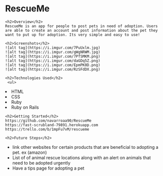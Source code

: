 # RescueMe

    <h2>Overview</h2>
    RescueMe is an app for people to post pets in need of adoption. Users are able to create an account and post information about the pet they want to put up for adoption. Its very simple and easy to use!

    <h2>Screenshots</h2>
    ![alt tag](https://i.imgur.com/7PuUxlm.jpg)
    ![alt tag](https://i.imgur.com/gWgNRWM.jpg)
    ![alt tag](https://i.imgur.com/7PfSMKM.png)
    ![alt tag](https://i.imgur.com/daGDq5Z.png)
    ![alt tag](https://i.imgur.com/EpmPK0D.png)
    ![alt tag](https://i.imgur.com/RzSFdDX.png)
    
    <h2>Technologies Used</h2>
     <ul>
  <li> HTML</li>
  <li>CSS</li>
  <li>Ruby</li>
  <li>Ruby on Rails</li>
  </ul>

    <h2>Getting Started</h2>
    https://github.com/navarroaa90/RescueMe
    https://fast-scrubland-79891.herokuapp.com
    https://trello.com/b/1mpFu7vM/rescueme

    <h2>Future Steps</h2>
<ul>
<li> link other websites for certain products that are beneficial to adopting a pet. ex (amazon) </li>
<li> List of of animal rescue locations along with an alert on animals that need to be adopted urgently</li>
<li>
Have a tips page for adopting a pet
</li>
</ul>